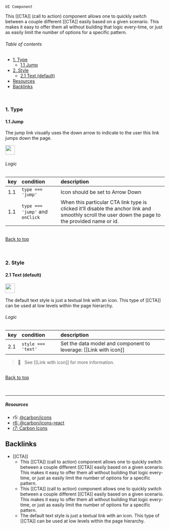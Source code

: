 `UI Component`

This [[CTA]] (call to action) component allows one to quickly switch between a couple different [[CTA]] easily based on a given scenario. This makes it easy to offer them all without building that logic every-time, or just as easily limit the number of options for a specific pattern.


<!-- table-of-contents start -->
###### Table of contents  
- [1. Type](#1.-type)
  - [1.1 Jump](#1.1-jump)
- [2. Style](#2.-style)
  - [2.1 Text (default)](#2.1-text-(default))
- [Resources](#resources)
- [Backlinks](#backlinks)
<br />
<!-- table-of-contents end -->


### 1. Type

#### 1.1 Jump
The jump link visually uses the down arrow to indicate to the user this link jumps down the page.

<img src="https://user-images.githubusercontent.com/3793636/115884368-74c06880-a414-11eb-967e-2986ec080c75.png" height="30px" />

###### Logic

| key | condition | description |
|:-----|:-----------|:-------------|
| 1.1 | `type === 'jump'` | Icon should be set to Arrow Down |
| 1.1 | `type === 'jump'` and `onClick` | When this particular CTA link type is clicked it’ll disable the anchor link and smoothly scroll the user down the page to the provided name or id. |

<br />[Back to top](#table-of-contents)<br /><br /><br />

### 2. Style

#### 2.1 Text (default)

<img src="https://user-images.githubusercontent.com/3793636/115885886-011f5b00-a416-11eb-9e6f-a3bcc7e812ee.png" height="30px;" />

The default text style is just a textual link with an icon. This type of [[CTA]] can be used at low levels within the page hierarchy.

###### Logic

| key | condition | description |
|:-----|:-----------|:-------------|
| 2.1 | `style === 'text'` | Set the data model and component to leverage: [[Link with icon]] |

> 👀 &nbsp; See [[Link with icon]] for more information.

<br />[Back to top](#table-of-contents)<br /><br /><br />


----

##### Resources
- r5: [@carbon/icons]()
- [r6: @carbon/icons-react]()
- [r7: Carbon Icons]()

## Backlinks
* [[CTA]]
	* This [[CTA]] (call to action) component allows one to quickly switch between a couple different [[CTA]] easily based on a given scenario. This makes it easy to offer them all without building that logic every-time, or just as easily limit the number of options for a specific pattern.
	* This [[CTA]] (call to action) component allows one to quickly switch between a couple different [[CTA]] easily based on a given scenario. This makes it easy to offer them all without building that logic every-time, or just as easily limit the number of options for a specific pattern.
	* The default text style is just a textual link with an icon. This type of [[CTA]] can be used at low levels within the page hierarchy.
